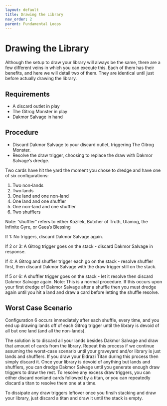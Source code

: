 ```yaml
---
layout: default
title: Drawing the Library
nav_order: 2
parent: Fundamental Loops
---
```


# Drawing the Library

Although the setup to draw your library will always be the same, there are a few different veins in which you can execute this. Each of them has their benefits, and here we will detail two of them. They are identical until just before actually drawing the library.

## Requirements

* A discard outlet in play
* The Gitrog Monster in play
* Dakmor Salvage in hand

## Procedure

* Discard Dakmor Salvage to your discard outlet, triggering The Gitrog Monster.
* Resolve the draw trigger, choosing to replace the draw with Dakmor Salvage’s dredge.

Two cards have hit the yard the moment you chose to dredge and have one of six configurations:
1. Two non-lands
1. Two lands
1. One land and one non-land
1. One land and one shuffler
1. One non-land and one shuffler
1. Two shufflers

Note: ”shuffler” refers to either Kozilek, Butcher of Truth, Ulamog, the Infinite Gyre, or Gaea’s Blessing

If 1: No triggers, discard Dakmor Salvage again.

If 2 or 3: A Gitrog trigger goes on the stack - discard Dakmor Salvage in response.

If 4: A Gitrog and shuffler trigger each go on the stack - resolve shuffler first, then discard Dakmor Salvage with the draw trigger still on the stack.

If 5 or 6: A shuffler trigger goes on the stack - let it resolve then discard Dakmor Salvage again. Note: This is a normal procedure. If this occurs upon your first dredge of Dakmor Salvage after a shuffle then you must dredge again until you hit a land and draw a card before letting the shuffle resolve.

## Worst Case Scenario

Configuration 6 occurs immediately after each shuffle, every time, and you end up drawing lands off of each Gitrog trigger until the library is devoid of all but one land (and all the non-lands).

The solution is to discard all your lands besides Dakmor Salvage and draw that amount of cards from the library. Repeat this process if we continue assuming the worst-case scenario until your graveyard and/or library is just lands and shufflers. If you draw your Eldrazi Titan during this process then simply discard it. Once your library is devoid of anything but lands and shufflers, you can dredge Dakmor Salvage until you generate enough draw triggers to draw the rest. To resolve any excess draw triggers, you can either discard nonland cards followed by a titan, or you can repeatedly discard a titan to resolve them one at a time.

To dissipate any draw triggers leftover once you finsih stacking and draw your library, just discard a titan and draw it until the stack is empty.
